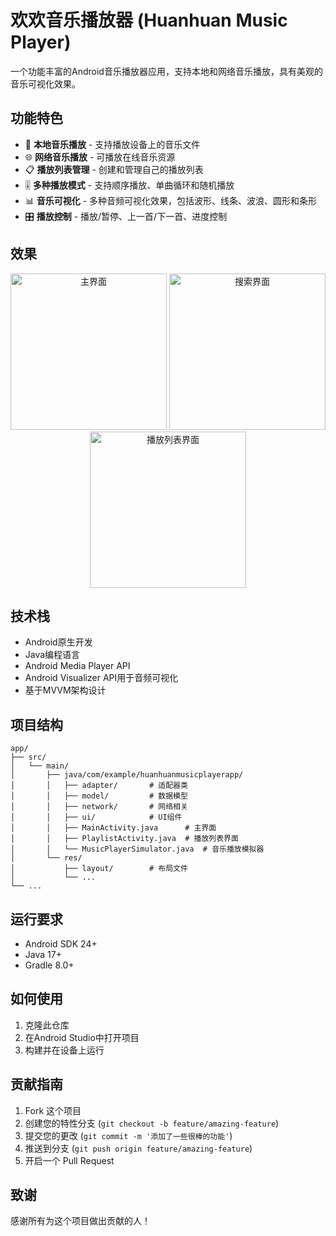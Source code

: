 # 欢欢音乐播放器 (Huanhuan Music Player)

一个功能丰富的Android音乐播放器应用，支持本地和网络音乐播放，具有美观的音乐可视化效果。

## 功能特色

- 🎵 **本地音乐播放** - 支持播放设备上的音乐文件
- 🌐 **网络音乐播放** - 可播放在线音乐资源
- 📋 **播放列表管理** - 创建和管理自己的播放列表
- 🎚️ **多种播放模式** - 支持顺序播放、单曲循环和随机播放
- 📊 **音乐可视化** - 多种音频可视化效果，包括波形、线条、波浪、圆形和条形
- 🎛️ **播放控制** - 播放/暂停、上一首/下一首、进度控制

## 效果

<div align="center">
  <img src="screenshots/main_screen.jpg" alt="主界面" width="250"/>
  <img src="screenshots/search_screen.jpg" alt="搜索界面" width="250"/>
  <img src="screenshots/list.jpg" alt="播放列表界面" width="250"/>
</div>

## 技术栈

- Android原生开发
- Java编程语言
- Android Media Player API
- Android Visualizer API用于音频可视化
- 基于MVVM架构设计

## 项目结构

```
app/
├── src/
│   └── main/
│       ├── java/com/example/huanhuanmusicplayerapp/
│       │   ├── adapter/       # 适配器类
│       │   ├── model/         # 数据模型
│       │   ├── network/       # 网络相关
│       │   ├── ui/            # UI组件
│       │   ├── MainActivity.java      # 主界面
│       │   ├── PlaylistActivity.java  # 播放列表界面
│       │   └── MusicPlayerSimulator.java  # 音乐播放模拟器
│       └── res/
│           ├── layout/        # 布局文件
│           └── ...
└── ...
```

## 运行要求

- Android SDK 24+
- Java 17+
- Gradle 8.0+

## 如何使用

1. 克隆此仓库
2. 在Android Studio中打开项目
3. 构建并在设备上运行

## 贡献指南

1. Fork 这个项目
2. 创建您的特性分支 (`git checkout -b feature/amazing-feature`)
3. 提交您的更改 (`git commit -m '添加了一些很棒的功能'`)
4. 推送到分支 (`git push origin feature/amazing-feature`)
5. 开启一个 Pull Request

## 致谢

感谢所有为这个项目做出贡献的人！ 